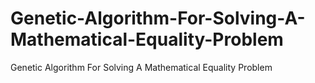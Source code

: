 # Genetic-Algorithm-For-Solving-A-Mathematical-Equality-Problem
Genetic Algorithm For Solving A Mathematical Equality Problem
